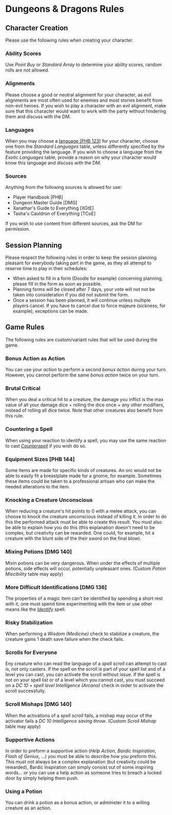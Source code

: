 # Dungeons & Dragons Rules

## Character Creation
Please use the following rules when creating your character.

### Ability Scores
Use *Point Buy* or *Standard Array* to determine your ability scores, random rolls are not allowed.

### Alignments
 Please choose a good or neutral alignment for your character, as evil alignments are most often used for enemies and most stories benefit from non-evil heroes. If you wish to play a character with an evil alignment, make sure that this character would want to work with the party without hindering them and discuss with the DM.

### Languages
When you may choose a [language [PHB 123]](https://5thsrd.org/character/languages/) for your character, choose one from the *Standard Languages* table, unless differently specified by the feature providing the language. If you wish to choose a language from the *Exotic Languages* table, provide a reason on why your character would know this language and discuss with the DM.

### Sources
Anything from the following sources is allowed for use:
- Player Handbook [PHB]
- Dungeon Master Guide [DMG]
- Xanathar's Guide to Everything [XGtE]
- Tasha's Cauldron of Everything [TCoE]

If you wish to use content from different sources, ask the DM for permission. 

## Session Planning
Please respect the following rules in order to keep the session planning pleasant for everybody taking part in the game, as they all attempt to reserve time to play in their schedules:
- When asked to fill in a form (Doodle for example) concerning planning, please fill in the form as soon as possible.
- Planning forms will be closed after 7 days, your vote will not not be taken into consideration if you did not submit the form.
- Once a session has been planned, it will continue unless multiple players cancel. If you have to cancel due to force majeure (sickness, for example), exceptions can be made.

<div class="page" />

## Game Rules
The following rules are custom/variant rules that will be used during the game.

### Bonus Action as Action
You can use your *action* to perform a second *bonus action* during your turn. However, you cannot perform the same *bonus action* twice on your turn.

### Brutal Critical
When you deal a critical hit to a creature, the damage you inflict is the max value of all your damage dice + rolling the dice once + any other modifiers, instead of rolling all dice twice. Note that other creatures also benefit from this rule.

### Countering a Spell
When using your reaction to identify a spell, you may use the same reaction to cast [*Counterspell*](https://roll20.net/compendium/dnd5e/Counterspell#content) if you wish do so.

### Equipment Sizes [PHB 144]
Some items are made for specific kinds of creatures. An orc would not be able to easily fit a breastplate made for a gnome, for example. Sometimes these items could be taken to a professional artisan who can make the needed alterations to the item.
 
### Knocking a Creature Unconscious
When reducing a creature's hit points to 0 with a melee attack, you can choose to knock the creature unconscious instead of killing it. In order to do this the performed attack must be able to create this result. You must also be able to explain how you do this (this explanation doesn't need to be complex, but creativity can be rewarded. One could, for example, hit a creature with the blunt side of the their sword on the final blow).

### Mixing Potions [DMG 140]
Mixin potions can be very dangerous. When under the effects of multiple potions, side effects will occur, potentially unpleasant ones. (Custom *Potion Miscibility* table may apply)

### More Difficult Identifications [DMG 136]
The properties of a magic item can't be identified by spending a short rest with it, one must spend time experimenting with the item or use other means like the [*Identify*](https://roll20.net/compendium/dnd5e/Identify#content) spell.

### Risky Stabilization
When performing a *Wisdom (Medicine)* check to stabilize a creature, the creature gains 1 death save failure when the check fails.

### Scrolls for Everyone
Eny creature who can read the language of a *spell scroll* can attempt to cast is, not only casters. If the spell on the scroll is part of your spell list and of a level you can cast, you can activate the scroll without issue. If the spell is not on your spell list or of a level which you cannot cast, you must succeed on a *DC 10 + spell level Intelligence (Arcana)* check in order to activate the scroll successfully. 

### Scroll Mishaps [DMG 140]
When the activations of a *spell scroll* fails, a mishap may occur of the activator fails a *DC 10 Intelligence saving throw*. (Custom *Scroll Mishap* table may apply)

### Supportive Actions
In order to preform a supportive action (*Help Action*, *Bardic Inspiration*, *Flash of Genius*, …) you must be able to describe how you preform this. This must not always be a complex explanation (but creativity could be rewarded), Bardic Inspiration can simply consist out of some inspiring words… or you can use a help action as someone tries to breach a locked door by simply helping them push.

### Using a Potion
You can drink a potion as a bonus action, or administer it to a willing creature as an action.
